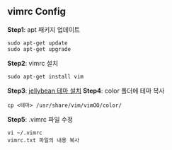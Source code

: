 ## vimrc Config
**Step1**: apt 패키지 업데이트
```
sudo apt-get update
sudo apt-get upgrade
```
**Step2**: vimrc 설치 
```
sudo apt-get install vim
```
**Step3**: [jellybean 테마 설치](https://www.vim.org/scripts/script.php?script_id=2555) 
**Step4**: color 폴더에 테마 복사
```
cp <테마> /usr/share/vim/vimOO/color/
```
**Step5**: .vimrc 파일 수정
```
vi ~/.vimrc
vimrc.txt 파일의 내용 복사
```
